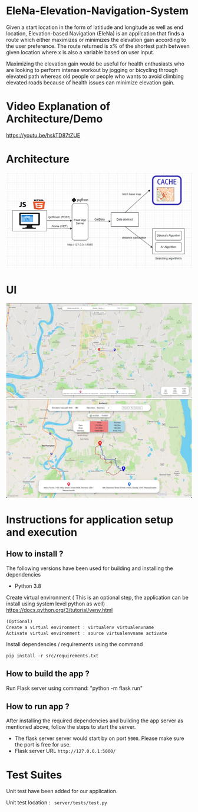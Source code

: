 # EleNa-Elevation-Navigation-System

Given a start location in the form of latitiude and longitude as well as end location, Elevation-based Navigation
(EleNa) is an application that finds a route which either maximizes or minimizes the elevation gain according to the user preference.
The route returned is x% of the shortest path between given location where x is also a variable based on user input.


Maximizing the elevation gain would be useful for health enthusiasts who are looking to perform intense workout by
jogging or bicycling through elevated path whereas old people or people who wants to avoid climbing elevated roads because of health issues can 
minimize elevation gain.

# Video Explanation of Architecture/Demo 
https://youtu.be/hskTD87tZUE

# Architecture
![Alt text](files/ArchitectureDiagram.PNG?raw=true "Elena")


# UI
![Alt text](files/Image1.jpeg?raw=true "ElenaUI Image 1")
![Alt text](files/Image2.jpeg?raw=true "ElenaUI Image 2")

#  Instructions for application setup and execution

## How to install ?
The following versions have been used for building and installing the dependencies
* Python 3.8

Create virtual environment ( This is an optional step, the application can be install using system level python as well)
https://docs.python.org/3/tutorial/venv.html
```
(Optional)
Create a virtual environment : virtualenv virtualenvname
Activate virtual environment : source virtualenvname activate
```
Install dependencies / requirements using the command

```
pip install -r src/requirements.txt

```

## How to build the app ?
Run Flask server using command: "python -m flask run"

## How to run app ?

After installing the required dependencies and building the app server as mentioned above, follow the steps to start the server.


* The flask server server would start by on port ``5000``. Please make sure the port is free for use.
* Flask server URL ``http://127.0.0.1:5000/``
   
# Test Suites

Unit test have been added for our application.

Unit test location : `` server/tests/test.py``
